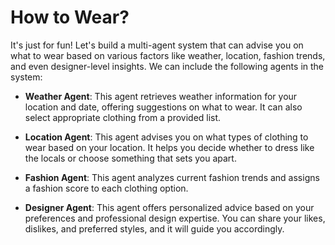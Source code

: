 # How to Wear?

It's just for fun! Let's build a multi-agent system that can advise you on what to wear based on various factors like weather, location, fashion trends, and even designer-level insights. We can include the following agents in the system:

- **Weather Agent**: This agent retrieves weather information for your location and date, offering suggestions on what to wear. It can also select appropriate clothing from a provided list.

- **Location Agent**: This agent advises you on what types of clothing to wear based on your location. It helps you decide whether to dress like the locals or choose something that sets you apart.

- **Fashion Agent**: This agent analyzes current fashion trends and assigns a fashion score to each clothing option.

- **Designer Agent**: This agent offers personalized advice based on your preferences and professional design expertise. You can share your likes, dislikes, and preferred styles, and it will guide you accordingly.
